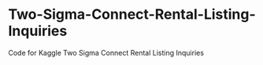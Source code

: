 # Two-Sigma-Connect-Rental-Listing-Inquiries
Code for Kaggle Two Sigma Connect Rental Listing Inquiries
